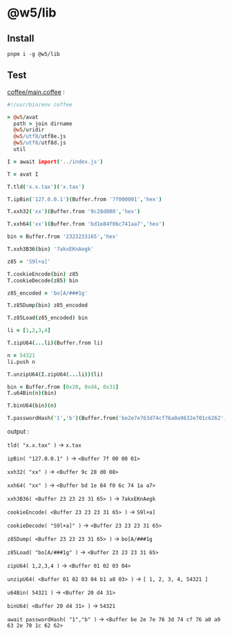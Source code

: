 [‼️]: ✏️README.mdt

# @w5/lib

## Install

```
pnpm i -g @w5/lib
```

## Test

[coffee/main.coffee](./coffee/main.coffee) :

```coffee
#!/usr/bin/env coffee

> @w5/avat
  path > join dirname
  @w5/uridir
  @w5/utf8/utf8e.js
  @w5/utf8/utf8d.js
  util

I = await import('../index.js')

T = avat I

T.tld('x.x.tax')('x.tax')

T.ipBin('127.0.0.1')(Buffer.from '7f000001','hex')

T.xxh32('xx')(Buffer.from '9c28d008','hex')

T.xxh64('xx')(Buffer.from 'bd1e84f06c741aa7','hex')

bin = Buffer.from '2323233165','hex'

T.xxh3B36(bin) '7akxEKnAegk'

z85 = 'S9l+a]'

T.cookieEncode(bin) z85
T.cookieDecode(z85) bin

z85_encoded = 'bo[A/###1g'

T.z85Dump(bin) z85_encoded

T.z85Load(z85_encoded) bin

li = [1,2,3,4]

T.zipU64(...li)(Buffer.from li)

n = 54321
li.push n

T.unzipU64(I.zipU64(...li))(li)

bin = Buffer.from [0x20, 0xd4, 0x31]
T.u64Bin(n)(bin)

T.binU64(bin)(n)

T.passwordHash('1','b')(Buffer.from('be2e7e763d74cf76a0a9632e701c6262', 'hex'))
```

output :

`tld( "x.x.tax" )` 
  → `x.tax`

`ipBin( "127.0.0.1" )` 
  → `<Buffer 7f 00 00 01>`

`xxh32( "xx" )` 
  → `<Buffer 9c 28 d0 08>`

`xxh64( "xx" )` 
  → `<Buffer bd 1e 84 f0 6c 74 1a a7>`

`xxh3B36( <Buffer 23 23 23 31 65> )` 
  → `7akxEKnAegk`

`cookieEncode( <Buffer 23 23 23 31 65> )` 
  → `S9l+a]`

`cookieDecode( "S9l+a]" )` 
  → `<Buffer 23 23 23 31 65>`

`z85Dump( <Buffer 23 23 23 31 65> )` 
  → `bo[A/###1g`

`z85Load( "bo[A/###1g" )` 
  → `<Buffer 23 23 23 31 65>`

`zipU64( 1,2,3,4 )` 
  → `<Buffer 01 02 03 04>`

`unzipU64( <Buffer 01 02 03 04 b1 a8 03> )` 
  → `[ 1, 2, 3, 4, 54321 ]`

`u64Bin( 54321 )` 
  → `<Buffer 20 d4 31>`

`binU64( <Buffer 20 d4 31> )` 
  → `54321`

`await passwordHash( "1","b" )` 
  → `<Buffer be 2e 7e 76 3d 74 cf 76 a0 a9 63 2e 70 1c 62 62>`
